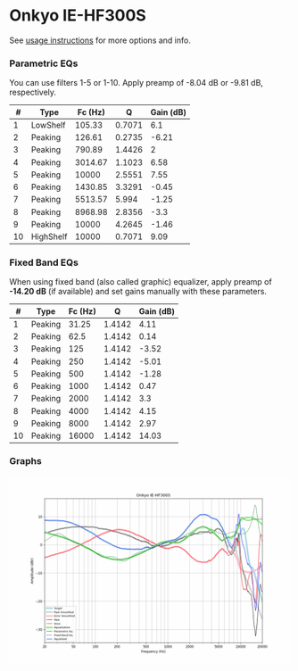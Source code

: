 # Onkyo IE-HF300S
See [usage instructions](https://github.com/jaakkopasanen/AutoEq#usage) for more options and info.

### Parametric EQs
You can use filters 1-5 or 1-10. Apply preamp of -8.04 dB or -9.81 dB, respectively.

|   # | Type      |   Fc (Hz) |      Q |   Gain (dB) |
|-----|-----------|-----------|--------|-------------|
|   1 | LowShelf  |    105.33 | 0.7071 |        6.1  |
|   2 | Peaking   |    126.61 | 0.2735 |       -6.21 |
|   3 | Peaking   |    790.89 | 1.4426 |        2    |
|   4 | Peaking   |   3014.67 | 1.1023 |        6.58 |
|   5 | Peaking   |  10000    | 2.5551 |        7.55 |
|   6 | Peaking   |   1430.85 | 3.3291 |       -0.45 |
|   7 | Peaking   |   5513.57 | 5.994  |       -1.25 |
|   8 | Peaking   |   8968.98 | 2.8356 |       -3.3  |
|   9 | Peaking   |  10000    | 4.2645 |       -1.46 |
|  10 | HighShelf |  10000    | 0.7071 |        9.09 |

### Fixed Band EQs
When using fixed band (also called graphic) equalizer, apply preamp of **-14.20 dB** (if available) and set gains manually with these parameters.

|   # | Type    |   Fc (Hz) |      Q |   Gain (dB) |
|-----|---------|-----------|--------|-------------|
|   1 | Peaking |     31.25 | 1.4142 |        4.11 |
|   2 | Peaking |     62.5  | 1.4142 |        0.14 |
|   3 | Peaking |    125    | 1.4142 |       -3.52 |
|   4 | Peaking |    250    | 1.4142 |       -5.01 |
|   5 | Peaking |    500    | 1.4142 |       -1.28 |
|   6 | Peaking |   1000    | 1.4142 |        0.47 |
|   7 | Peaking |   2000    | 1.4142 |        3.3  |
|   8 | Peaking |   4000    | 1.4142 |        4.15 |
|   9 | Peaking |   8000    | 1.4142 |        2.97 |
|  10 | Peaking |  16000    | 1.4142 |       14.03 |

### Graphs
![](./Onkyo%20IE-HF300S.png)
